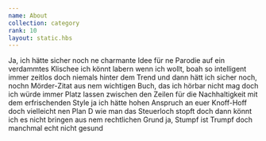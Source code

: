 ```yaml
---
name: About
collection: category
rank: 10
layout: static.hbs
---
```

Ja, ich hätte sicher noch ne charmante Idee
für ne Parodie auf ein verdammtes Klischee
ich könnt labern wenn ich wollt, boah so intelligent
immer zeitlos doch niemals hinter dem Trend
und dann hätt ich sicher noch, nochn Mörder-Zitat
aus nem wichtigen Buch, das ich hörbar nicht mag
doch ich würde immer Platz lassen zwischen den Zeilen
für die Nachhaltigkeit mit dem erfrischenden Style
ja ich hätte hohen Anspruch an euer Knoff-Hoff
doch vielleicht nen Plan D wie man das Steuerloch stopft
doch dann könnt ich es nicht bringen aus nem rechtlichen Grund
ja, Stumpf ist Trumpf doch manchmal echt nicht gesund
